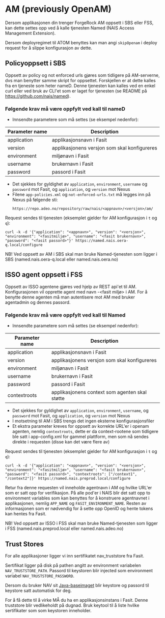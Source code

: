 AM (previously OpenAM)
======================

Dersom applikasjonen din trenger ForgeRock AM oppsett i SBS eller FSS, kan dette settes opp ved å kalle tjenesten Named (NAIS Access Management Extension).

Dersom deployregimet til ATOM benyttes kan man angi `skipOpenam` i deploy request for å slippe konfigurasjon av dette.


## Policyoppsett i SBS

Oppsett av policy og not enforced urls gjøres som tidligere på AM-serverne, dvs man benytter samme skript for oppsettet. Forskjellen er at dette kalles fra en tjeneste som heter nameD. Denne tjenesten kan kalles ved en enkel curl eller ved bruk av CLI'et som er laget for tjenesten (se README på https://github.com/nais/named).


### Følgende krav må være oppfylt ved kall til nameD

* Innsendte parametere som må settes (se eksempel nedenfor):

| Parameter name | Description                                  |
| -------------- | -------------------------------------------- |
| application    | applikasjonsnavn i Fasit                     |
| version        | applikasjonens versjon som skal konfigureres |
| environment    | miljønavn i Fasit                            |
| username       | brukernavn i Fasit                           |
| password       | passord i Fasit                              |

* Det sjekkes for gyldighet av `application`, `environment`, `username` og `password` mot Fasit, og `application`, og `version` mot Nexus
* Filene `app-policies.xml` og `not-enforced-urls.txt` må legges inn på Nexus på følgende sti:
  ```
  https://repo.adeo.no/repository/raw/nais/<appnavn>/<versjon>/am/
  ```


Request sendes til tjenesten (eksemplet gjelder for AM konfigurasjon i `t` og `q`): 
```
curl -k -d '{"application": "<appnavn>", "version": "<versjon>", "environment": "<fasitmiljø>", "username": "<fasit brukernavn>", "password": "<fasit passord>"}' https://named.nais.oera-q.local/configure
```

NB! Ved oppsett av AM i SBS skal man bruke Named-tjenesten som ligger i SBS (named.nais.oera-q.local eller named.nais.oera.no)


## ISSO agent oppsett i FSS

Oppsett av ISSO agentene gjøres ved hjelp av REST api'et til AM. Konfigurasjonen vil opprette agent med navn <applikasjon>-<fasit miljø> i AM. For å benytte denne agenten må man autentisere mot AM med bruker agentadmin og dennes passord.


### Følgende krav må være oppfylt ved kall til Named

* Innsendte parametere som må settes (se eksempel nedenfor):

| Parameter name | Description                                    |
| -------------- | ---------------------------------------------- |
| application    | applikasjonsnavn i Fasit                       |
| version        | applikasjonens versjon som skal konfigureres   |
| environment    | miljønavn i Fasit                              |
| username       | brukernavn i Fasit                             |
| password       | passord i Fasit                                |
| contextroots   | applikasjonens context som agenten skal støtte |

* Det sjekkes for gyldighet av `application`, `environment`, `username`, og `password` mot Fasit, og `application`, og `version` mot Nexus
* I motsetning til AM i SBS trengs det ingen eksterne konfigurasjonsfiler
* Et ekstra parameter kreves for oppsett av korrekte URL'er i openam agenten, nemlig `contextroots`, dette er da context-rootene som tidligere ble satt i app-config.xml for gammel plattform, men som nå sendes direkte i requesten (disse kan det være flere av)

Request sendes til tjenesten (eksemplet gjelder for AM konfigurasjon i `t` og `q`):
```
curl -k -d '{"application": "<appnavn>", "version": "<versjon>", "environment": "<fasitmiljø>", "username": "<fasit brukernavn>", "password": "<fasit passord>", "contextroots": ["/context1", "/context2"]}' https://named.nais.preprod.local/configure
```

Retur fra denne requesten vil inneholde agentnavn i AM og hvilke URL'er som er satt opp for verifikasjon. På alle pod'er i NAIS blir det satt opp to environment variables som kan benyttes for å konstruere agentnavnet i applikasjonen, nemlig `APP_NAME` og `FASIT_ENVIRONMENT_NAME`. Resten av informasjonen som er nødvendig for å sette opp OpenID og hente tokens kan hentes fra Fasit.

NB! Ved oppsett av ISSO i FSS skal man bruke Named-tjenesten som ligger i FSS (named.nais.preprod.local eller named.nais.adeo.no)


## Trust Stores

For alle applikasjoner ligger vi inn sertifikatet nav_truststore fra Fasit.

Sertifikat ligger på  disk på pathen angitt av environment variabelen `NAV_TRUSTSTORE_PATH`. Passord til keystoren blir injected som environment variabel `NAV_TRUSTSTORE_PASSWORD`.

Dersom du bruker NAV sit [Java-baseimaget](https://github.com/nais/baseimages) blir keystore og passord til keystore satt automatisk for deg.

For å få dette til å virke MÅ du ha en applikasjonsinstans i Fasit.  Denne truststore blir vedlikeholdt på dugnad. Bruk keytool til å liste hvilke sertifikater som som keystoren inneholder.
